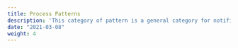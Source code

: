 ```yaml
---
title: Process Patterns
description: 'This category of pattern is a general category for notifications related to processing other notifications.'
date: "2021-03-08"
weight: 4
---
```


